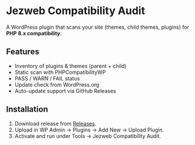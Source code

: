 # Jezweb Compatibility Audit

A WordPress plugin that scans your site (themes, child themes, plugins) for **PHP 8.x compatibility**.

## Features
- Inventory of plugins & themes (parent + child)
- Static scan with PHPCompatibilityWP
- PASS / WARN / FAIL status
- Update check from WordPress.org
- Auto-update support via GitHub Releases

## Installation
1. Download release from [Releases](../../releases).
2. Upload in WP Admin → Plugins → Add New → Upload Plugin.
3. Activate and run under Tools → Jezweb Compatibility Audit.
